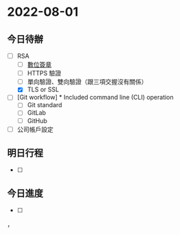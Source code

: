 #  2022-08-01
## 今日待辦
- [ ] RSA 
	- [ ] [數位簽章](演算法/數位簽章.md)
	- [ ] HTTPS 驗證
	- [ ] 單向驗證、雙向驗證（跟三項交握沒有關係）
	- [x] TLS or SSL
- [ ] [Git workflow] * Included command line (CLI) operation
	- [ ] Git standard
	- [ ] GitLab
	- [ ] GitHub
- [ ] 公司帳戶設定 

## 明日行程
- [ ] 


## 今日進度
- [ ] 


，